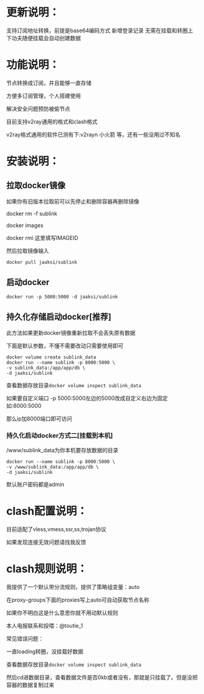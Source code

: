 # 更新说明：
支持订阅地址转换，前提是base64编码方式
新增登录记录
无需在挂载和转圈上下功夫随便挂载会自动创建数据
# 功能说明：

节点转换成订阅，并且能够一直存储

方便多订阅管理，个人搭建使用

解决安全问题预防被偷节点

目前支持v2ray通用的格式和clash格式

v2ray格式通用的软件已测有下:v2rayn 小火箭 等，还有一些没用过不知名

# 安装说明：

## 拉取docker镜像

如果你有旧版本拉取前可以先停止和删除容器再删除镜像

docker rm -f sublink

docker images

docker rmi 这里填写IMAGEID

然后拉取镜像输入

```docker pull jaaksi/sublink```

## 启动docker

```docker run -p 5000:5000 -d jaaksi/sublink```

## 持久化存储启动docker[推荐]

此方法如果更新docker镜像重新拉取不会丢失原有数据

下面是默认参数，不懂不需要改动只需要使用即可

```
docker volume create sublink_data
docker run --name sublink -p 8000:5000 \
-v sublink_data:/app/app/db \
-d jaaksi/sublink
```

查看数据存放目录```docker volume inspect sublink_data```

如果要自定义端口 -p 5000:5000左边的5000改成自定义右边为固定如:8000:5000

那么ip加8000端口即可访问

### 持久化启动docker方式二[挂载到本机]

/www/sublink_data为你本机要存放数据的目录

```
docker run --name sublink -p 8000:5000 \
-v /www/sublink_data:/app/app/db \
-d jaaksi/sublink
```

默认账户密码都是admin

# clash配置说明：

目前适配了vless,vmess,ssr,ss,trojan协议

如果发现连接无效问题请找我反馈

# clash规则说明：

我提供了一个默认带分流规则，提供了策略组变量：auto

在proxy-groups下面的proxies写上auto可自动获取节点名称

如果你不明白这是什么意思你就不用动默认规则

本人电报联系和投喂：@toutie_1

常见错误问题：

一直loading转圈，没挂载好数据

查看数据存放目录```docker volume inspect sublink_data```

然后cd进数据目录，查看数据文件是否0kb或者没有，那就是只挂载了。但是没把容器的数据复制过来

